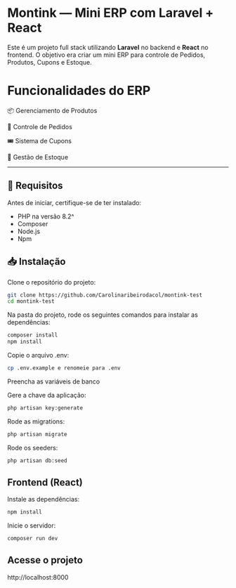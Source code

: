# Montink — Mini ERP com Laravel + React

Este é um projeto full stack utilizando **Laravel** no backend e **React** no frontend. 
O objetivo era criar um mini ERP para controle de Pedidos, Produtos, Cupons e Estoque. 

# Funcionalidades do ERP

📦 Gerenciamento de Produtos

🧾 Controle de Pedidos

🎟️ Sistema de Cupons

🧮 Gestão de Estoque

---

## 🚀 Requisitos

Antes de iniciar, certifique-se de ter instalado:
- PHP na versão 8.2^
- Composer
- Node.js
- Npm

## 📥 Instalação

Clone o repositório do projeto: 
```bash
git clone https://github.com/Carolinaribeirodacol/montink-test
cd montink-test
```

Na pasta do projeto, rode os seguintes comandos para instalar as dependências:
```bash
composer install
npm install
```

Copie o arquivo .env:
```bash
cp .env.example e renomeie para .env
```

Preencha as variáveis de banco

Gere a chave da aplicação:
```bash
php artisan key:generate
```

Rode as migrations:
```bash
php artisan migrate
```

Rode os seeders:
```bash
php artisan db:seed
```

## Frontend (React)
Instale as dependências:
```bash
npm install
```

Inicie o servidor:
```bash
composer run dev
```

## Acesse o projeto
http://localhost:8000

